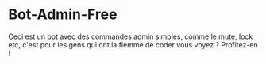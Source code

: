 # Bot-Admin-Free
Ceci est un bot avec des commandes admin simples, comme le mute, lock etc, c'est pour les gens qui ont la flemme de coder vous voyez ? Profitez-en ! 
